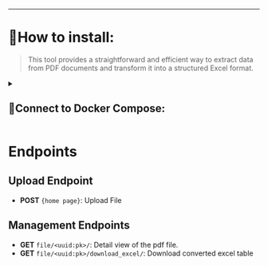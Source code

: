 <hr>

<h1>📍How to install: </h1>

>This tool provides a straightforward and efficient way to extract
>data from PDF documents and transform it into a structured Excel format. 

<!-- DOCKER -->
<details><summary><h2>🐳Connect to Docker Compose:</h2></summary><br/>

<h3>Register on site and get <a href="https://pdftables.com/pdf-to-excel-api">API key</a></h3>

<h3>Insert this command into cmd/terminal (in .env file set correct values):</h3>

```
cd backend/
echo "Creating .env file..."
cat <<EOL > .env
# Django configuration
SECRET_KEY=YOUR_SECRET_KEY
DEBUG=1

# PostgreSQL (docker/local)
DB_ENGINE=django.db.backends.postgresql_psycopg2
POSTGRES_DB=pdf_db
POSTGRES_USER=postgres
POSTGRES_PASSWORD=example
DB_PORT=5432

# pgadmin container
PGADMIN_DEFAULT_EMAIL=admin@gmail.com
PGADMIN_DEFAULT_PASSWORD=root

# https://pdftables.com/pdf-to-excel-api
API_PDF_TABLES=api_key_pdf
EOL
mkdir converted_files
cd ..
```

<h3>UP Docker-compose:</h3>

```
docker-compose -f docker/docker-compose.yml up --build
```

<h3>Login to the container console:</h3>

```
docker exec -it django-container bash
```

</details>
<!-- END DOCKER -->

# Endpoints

## Upload Endpoint

- **POST** `{home page}`: Upload File

## Management Endpoints

- **GET** `file/<uuid:pk>/`: Detail view of the pdf file.
- **GET** `file/<uuid:pk>/download_excel/`: Download converted excel table 
